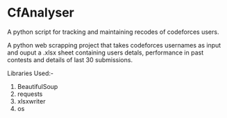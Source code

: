 # CfAnalyser
A python script for tracking and maintaining recodes of codeforces users. 

A python web scrapping project that takes codeforces usernames as input and ouput a .xlsx sheet containing users detals, 
performance in past contests and details of last 30 submissions.

Libraries Used:-

1. BeautifulSoup
2. requests
3. xlsxwriter
4. os

